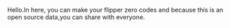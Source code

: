 Hello.In here, you can make your flipper zero codes and because this is an open source data,you can share with everyone.
